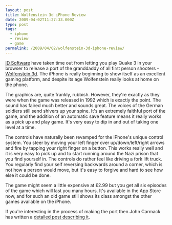 ```yaml
---
layout: post
title: Wolfenstein 3d iPhone Review
date: 2009-04-02T11:27:33.000Z
type: post
tags:
  - iphone
  - review
  - game
permalink: /2009/04/02/wolfenstein-3d-iphone-review/
---
```

[ID Software](http://www.idsoftware.com) have taken time out from letting you play Quake 3 in your browser to
release a port of the granddaddy of all first person shooters - [Wolfenstein
3d](http://en.wikipedia.org/wiki/Wolfenstein_3D). The iPhone is really beginning to show itself as an
excellent gaming platform, and despite its age Wolfenstein really looks at home on the phone.

The graphics are, quite frankly, rubbish. However, they're exactly as they were when the game was released in
1992 which is exactly the point. The sound has faired much better and sounds great. The voices of the German
soldiers still send shivers up your spine. It's an extremely faithful port of the game, and the addition of an
automatic save feature means it really works as a pick up and play game. It's very easy to dip in and out of
taking one level at a time.

The controls have naturally been revamped for the iPhone's unique control system. You steer by moving your
left finger over up/down/left/right arrows and fire by tapping your right finger on a button. This works
really well and it is very easy to pick up and to start running around the Nazi prison that you find yourself
in. The controls do rather feel like driving a fork lift truck. You regularly find your self reversing
backwards around a corner, which is not how a person would move, but it's easy to forgive and hard to see how
else it could be done.

The game might seem a little expensive at £2.99 but you get all six episodes of the game which will last you
many hours. It's available in the App Store now, and for such an old game still shows its class amongst the
other games available on the iPhone.

If you're interesting in the process of making the port then John Carmack has written a [detailed post
describing it](http://www.idsoftware.com/wolfenstein3dclassic/wolfdevelopment.htm).
